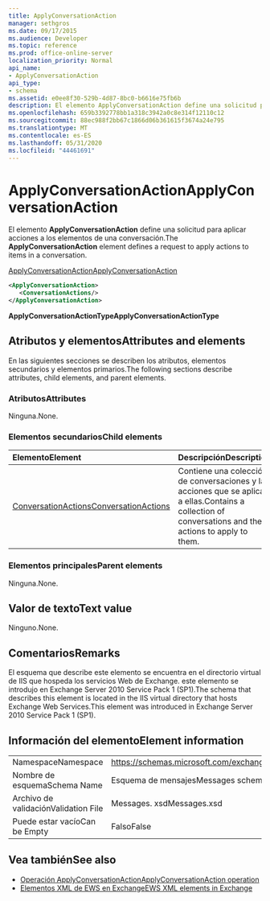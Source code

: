 ```yaml
---
title: ApplyConversationAction
manager: sethgros
ms.date: 09/17/2015
ms.audience: Developer
ms.topic: reference
ms.prod: office-online-server
localization_priority: Normal
api_name:
- ApplyConversationAction
api_type:
- schema
ms.assetid: e0ee8f30-529b-4d87-8bc0-b6616e75fb6b
description: El elemento ApplyConversationAction define una solicitud para aplicar acciones a los elementos de una conversación.
ms.openlocfilehash: 659b3392778bb1a318c3942a0c8e314f12110c12
ms.sourcegitcommit: 88ec988f2bb67c1866d06b361615f3674a24e795
ms.translationtype: MT
ms.contentlocale: es-ES
ms.lasthandoff: 05/31/2020
ms.locfileid: "44461691"
---
```

# <a name="applyconversationaction"></a><span data-ttu-id="6047d-103">ApplyConversationAction</span><span class="sxs-lookup"><span data-stu-id="6047d-103">ApplyConversationAction</span></span>

<span data-ttu-id="6047d-104">El elemento **ApplyConversationAction** define una solicitud para aplicar acciones a los elementos de una conversación.</span><span class="sxs-lookup"><span data-stu-id="6047d-104">The **ApplyConversationAction** element defines a request to apply actions to items in a conversation.</span></span> 
  
[<span data-ttu-id="6047d-105">ApplyConversationAction</span><span class="sxs-lookup"><span data-stu-id="6047d-105">ApplyConversationAction</span></span>](applyconversationaction.md)
  
```XML
<ApplyConversationAction>
   <ConversationActions/>
</ApplyConversationAction>
```

 <span data-ttu-id="6047d-106">**ApplyConversationActionType**</span><span class="sxs-lookup"><span data-stu-id="6047d-106">**ApplyConversationActionType**</span></span>
## <a name="attributes-and-elements"></a><span data-ttu-id="6047d-107">Atributos y elementos</span><span class="sxs-lookup"><span data-stu-id="6047d-107">Attributes and elements</span></span>

<span data-ttu-id="6047d-108">En las siguientes secciones se describen los atributos, elementos secundarios y elementos primarios.</span><span class="sxs-lookup"><span data-stu-id="6047d-108">The following sections describe attributes, child elements, and parent elements.</span></span>
  
### <a name="attributes"></a><span data-ttu-id="6047d-109">Atributos</span><span class="sxs-lookup"><span data-stu-id="6047d-109">Attributes</span></span>

<span data-ttu-id="6047d-110">Ninguna.</span><span class="sxs-lookup"><span data-stu-id="6047d-110">None.</span></span>
  
### <a name="child-elements"></a><span data-ttu-id="6047d-111">Elementos secundarios</span><span class="sxs-lookup"><span data-stu-id="6047d-111">Child elements</span></span>

|<span data-ttu-id="6047d-112">**Elemento**</span><span class="sxs-lookup"><span data-stu-id="6047d-112">**Element**</span></span>|<span data-ttu-id="6047d-113">**Descripción**</span><span class="sxs-lookup"><span data-stu-id="6047d-113">**Description**</span></span>|
|:-----|:-----|
|[<span data-ttu-id="6047d-114">ConversationActions</span><span class="sxs-lookup"><span data-stu-id="6047d-114">ConversationActions</span></span>](conversationactions.md) <br/> |<span data-ttu-id="6047d-115">Contiene una colección de conversaciones y las acciones que se aplican a ellas.</span><span class="sxs-lookup"><span data-stu-id="6047d-115">Contains a collection of conversations and the actions to apply to them.</span></span>  <br/> |
   
### <a name="parent-elements"></a><span data-ttu-id="6047d-116">Elementos principales</span><span class="sxs-lookup"><span data-stu-id="6047d-116">Parent elements</span></span>

<span data-ttu-id="6047d-117">Ninguna.</span><span class="sxs-lookup"><span data-stu-id="6047d-117">None.</span></span>
  
## <a name="text-value"></a><span data-ttu-id="6047d-118">Valor de texto</span><span class="sxs-lookup"><span data-stu-id="6047d-118">Text value</span></span>

<span data-ttu-id="6047d-119">Ninguno.</span><span class="sxs-lookup"><span data-stu-id="6047d-119">None.</span></span>
  
## <a name="remarks"></a><span data-ttu-id="6047d-120">Comentarios</span><span class="sxs-lookup"><span data-stu-id="6047d-120">Remarks</span></span>

<span data-ttu-id="6047d-121">El esquema que describe este elemento se encuentra en el directorio virtual de IIS que hospeda los servicios Web de Exchange. este elemento se introdujo en Exchange Server 2010 Service Pack 1 (SP1).</span><span class="sxs-lookup"><span data-stu-id="6047d-121">The schema that describes this element is located in the IIS virtual directory that hosts Exchange Web Services.This element was introduced in Exchange Server 2010 Service Pack 1 (SP1).</span></span>
  
## <a name="element-information"></a><span data-ttu-id="6047d-122">Información del elemento</span><span class="sxs-lookup"><span data-stu-id="6047d-122">Element information</span></span>

|||
|:-----|:-----|
|<span data-ttu-id="6047d-123">Namespace</span><span class="sxs-lookup"><span data-stu-id="6047d-123">Namespace</span></span>  <br/> |https://schemas.microsoft.com/exchange/services/2006/messages  <br/> |
|<span data-ttu-id="6047d-124">Nombre de esquema</span><span class="sxs-lookup"><span data-stu-id="6047d-124">Schema Name</span></span>  <br/> |<span data-ttu-id="6047d-125">Esquema de mensajes</span><span class="sxs-lookup"><span data-stu-id="6047d-125">Messages schema</span></span>  <br/> |
|<span data-ttu-id="6047d-126">Archivo de validación</span><span class="sxs-lookup"><span data-stu-id="6047d-126">Validation File</span></span>  <br/> |<span data-ttu-id="6047d-127">Messages. xsd</span><span class="sxs-lookup"><span data-stu-id="6047d-127">Messages.xsd</span></span>  <br/> |
|<span data-ttu-id="6047d-128">Puede estar vacío</span><span class="sxs-lookup"><span data-stu-id="6047d-128">Can be Empty</span></span>  <br/> |<span data-ttu-id="6047d-129">Falso</span><span class="sxs-lookup"><span data-stu-id="6047d-129">False</span></span>  <br/> |
   
## <a name="see-also"></a><span data-ttu-id="6047d-130">Vea también</span><span class="sxs-lookup"><span data-stu-id="6047d-130">See also</span></span>

- [<span data-ttu-id="6047d-131">Operación ApplyConversationAction</span><span class="sxs-lookup"><span data-stu-id="6047d-131">ApplyConversationAction operation</span></span>](applyconversationaction-operation.md)
- [<span data-ttu-id="6047d-132">Elementos XML de EWS en Exchange</span><span class="sxs-lookup"><span data-stu-id="6047d-132">EWS XML elements in Exchange</span></span>](ews-xml-elements-in-exchange.md)

